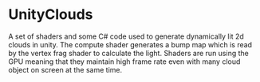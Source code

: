 # UnityClouds
A set of shaders and some C# code used to generate dynamically lit 2d clouds in unity. The compute shader generates a bump map which is read by the vertex frag shader to calculate the light. Shaders are run using the GPU meaning that they maintain high frame rate even with many cloud object on screen at the same time.
